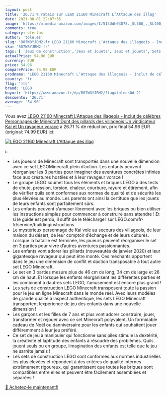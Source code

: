 ```yaml
---
layout: post
title: '26.71 % rabais sur LEGO 21160 Minecraft L’Attaque des illag'
date: 2021-08-01 22:07:35
image: 'https://m.media-amazon.com/images/I/513Udh03D7S._SL500_._SL400_.jpg'
comments: true
category: ofertas
author: 'tole.es'
slug: 'B07W8YJBM2-fr LEGO 21160 Minecraft L’Attaque des illageois - Inclut de...'
sku: 'B07W8YJBM2-fr'
tags: [ 'Jeux de construction','Jeux et Jouets','Jeux et jouets','Sets de jeux de construction','lego', ]
actualPrice: 54.96 EUR
currency: EUR
price: 54.96
comparePrice: 74.99 EUR
prodname: 'LEGO 21160 Minecraft L’Attaque des illageois - Inclut de célèbres Personnages de Minecraft  Dont des pillards des villageois  Un vindicateur  Kai et Un ravageur vorace'
country: 'fr'
flag: '🇫🇷'
brand: 'LEGO'
buyurl: 'https://www.amazon.fr/dp/B07W8YJBM2/?tag=tolees0d-21'
descuento: '26.71'
average: '54.96'
---
```


Vous avez [LEGO 21160 Minecraft L’Attaque des illageois - Inclut de célèbres Personnages de Minecraft  Dont des pillards des villageois  Un vindicateur  Kai et Un ravageur vorace](https://www.amazon.fr/dp/B07W8YJBM2/?tag=tolees0d-21)  à  26.71 % de réduction, prix final  54.96 EUR (original: 74.99 EUR) ici:

[![LEGO 21160 Minecraft L’Attaque des illag](https://m.media-amazon.com/images/I/513Udh03D7S._SL500_._SL400_.jpg)](https://www.amazon.fr/dp/B07W8YJBM2/?tag=tolees0d-21)

ℹ️:

- Les joueurs de Minecraft sont transportés dans une nouvelle dimension avec ce set LEGOMinecraft plein d’action. Les enfants peuvent réorganiser les 3 parties pour imaginer des aventures concrètes infinies face aux créatures hostiles et à leur ravageur vorace !
- Le groupe LEGO soumet tous les éléments et briques LEGO à des tests de chute, pression, torsion, chaleur, courbure, rayure et étirement, afin de vérifier quils sont conformes aux normes de qualité et de sécurité les plus élevées au monde. Les parents ont ainsi la certitude que les jouets de leurs enfants sont parfaitement sûrs.
- Les enfants peuvent s’amuser librement avec les briques ou bien utiliser les instructions simples pour commencer à construire sans attendre ! Et si le guide est perdu, il suffit de le télécharger sur LEGO.com/fr-fr/service/buildinginstructions.
- Le mystérieux personnage de Kai vole au secours des villageois, de leur maison du désert, de leur comptoir d’échange et de leurs cultures. Lorsque la bataille est terminée, les joueurs peuvent réorganiser le set en 3 parties pour vivre d’autres aventures passionnantes.
- Les enfants vont adorer les pillards (nouveautés de janvier 2020) et leur gigantesque ravageur qui peut être monté. Ces méchants apportent dans le jeu une dimension de conflit et daction transposable à tout autre set LEGO Minecraft.
- Le set en 3 parties mesure plus de 46 cm de long, 34 cm de large et 26 cm de haut. Et lorsque les enfants réorganisent les différentes parties et les combinent à dautres sets LEGO, l’amusement est encore plus grand !
- Les sets de construction LEGO Minecraft transposent toute la passion pour le jeu en ligne Minecraft dans le monde réel. Avec leurs modèles de grande qualité à laspect authentique, les sets LEGO Minecraft transportent lexpérience de jeu des enfants dans une nouvelle dimension !
- Les garçons et les filles de 7 ans et plus vont adorer construire, jouer, transformer et rejouer avec ce set Minecraft polyvalent. Un formidable cadeau de Noël ou danniversaire pour les enfants qui souhaitent jouer différemment à leur jeu préféré.
- Ce set de jeu à manipuler qui fonctionne sans piles stimule la dextérité, la créativité et laptitude des enfants à résoudre des problèmes. Quils jouent seuls ou en groupe, limagination des enfants est telle que le jeu ne sarrête jamais !
- Les sets de construction LEGO sont conformes aux normes industrielles les plus élevées et répondent à des critères de qualité internes extrêmement rigoureux, qui garantissent que toutes les briques sont compatibles entre elles et peuvent être facilement assemblées et séparées !

[🛒 Achetez-le maintenant!!](https://www.amazon.fr/dp/B07W8YJBM2/?tag=tolees0d-21)

